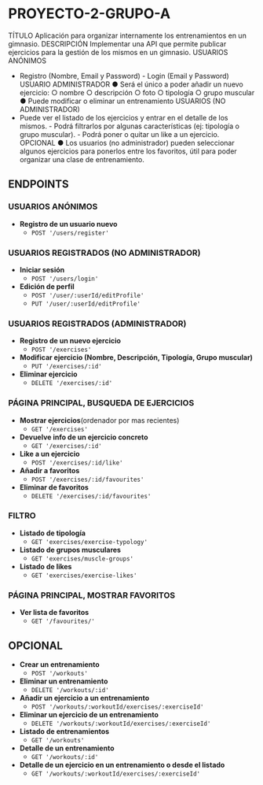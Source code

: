 # PROYECTO-2-GRUPO-A

TÍTULO
Aplicación para organizar internamente los entrenamientos en un gimnasio.
DESCRIPCIÓN
Implementar una API que permite publicar ejercicios para la gestión de los mismos en un
gimnasio.
USUARIOS ANÓNIMOS

- Registro (Nombre, Email y Password) - Login (Email y Password)
  USUARIO ADMINISTRADOR
  ● Será el único a poder añadir un nuevo ejercicio:
  ○ nombre
  ○ descripción
  ○ foto
  ○ tipología
  ○ grupo muscular
  ● Puede modificar o eliminar un entrenamiento
  USUARIOS (NO ADMINISTRADOR)
- Puede ver el listado de los ejercicios y entrar en el detalle de los mismos. - Podrá filtrarlos por algunas características (ej: tipología o grupo muscular). - Podrá poner o quitar un like a un ejercicio.
  OPCIONAL
  ● Los usuarios (no administrador) pueden seleccionar algunos ejercicios para ponerlos
  entre los favoritos, útil para poder organizar una clase de entrenamiento.

## ENDPOINTS

### USUARIOS ANÓNIMOS

- **Registro de un usuario nuevo**
  - `POST '/users/register'`
  <!-- - **Validación de email**
  - `PUT '/users/validate'` -->

### USUARIOS REGISTRADOS (NO ADMINISTRADOR)

<!-- - **Olvido de contraseña**
  - `POST '/users/password/recover'` -->

- **Iniciar sesión**
  - `POST '/users/login'`
- **Edición de perfil**
  - `POST '/user/:userId/editProfile'`
  - `PUT '/user/:userId/editProfile'`

### USUARIOS REGISTRADOS (ADMINISTRADOR)

- **Registro de un nuevo ejercicio**
  - `POST '/exercises'`
- **Modificar ejercicio (Nombre, Descripción, Tipología, Grupo muscular)**
  - `PUT '/exercises/:id'`
- **Eliminar ejercicio**
  - `DELETE '/exercises/:id'`
  <!-- - **Eliminar Usuario**
  - `DELETE '/users/:id'` -->

### PÁGINA PRINCIPAL, BUSQUEDA DE EJERCICIOS

- **Mostrar ejercicios**(ordenador por mas recientes)
  - `GET '/exercises'`
- **Devuelve info de un ejercicio concreto**
  - `GET '/exercises/:id'`
- **Like a un ejercicio**
  - `POST '/exercises/:id/like'`
- **Añadir a favoritos**
  - `POST '/exercises/:id/favourites'`
- **Eliminar de favoritos**
  - `DELETE '/exercises/:id/favourites'`

### FILTRO

- **Listado de tipología**
  - `GET 'exercises/exercise-typology'`
- **Listado de grupos musculares**
  - `GET 'exercises/muscle-groups'`
- **Listado de likes**
  - `GET 'exercises/exercise-likes'`

### PÁGINA PRINCIPAL, MOSTRAR FAVORITOS

- **Ver lista de favoritos**
  - `GET '/favourites/'`

## OPCIONAL

- **Crear un entrenamiento**
  - `POST '/workouts'`
- **Eliminar un entrenamiento**
  - `DELETE '/workouts/:id'`
- **Añadir un ejercicio a un entrenamiento**
  - `POST '/workouts/:workoutId/exercises/:exerciseId'`
- **Eliminar un ejercicio de un entrenamiento**
  - `DELETE '/workouts/:workoutId/exercises/:exerciseId'`
- **Listado de entrenamientos**
  - `GET '/workouts'`
- **Detalle de un entrenamiento**
  - `GET '/workouts/:id'`
- **Detalle de un ejercicio en un entrenamiento o desde el listado**
  - `GET '/workouts/:workoutId/exercises/:exerciseId'`
